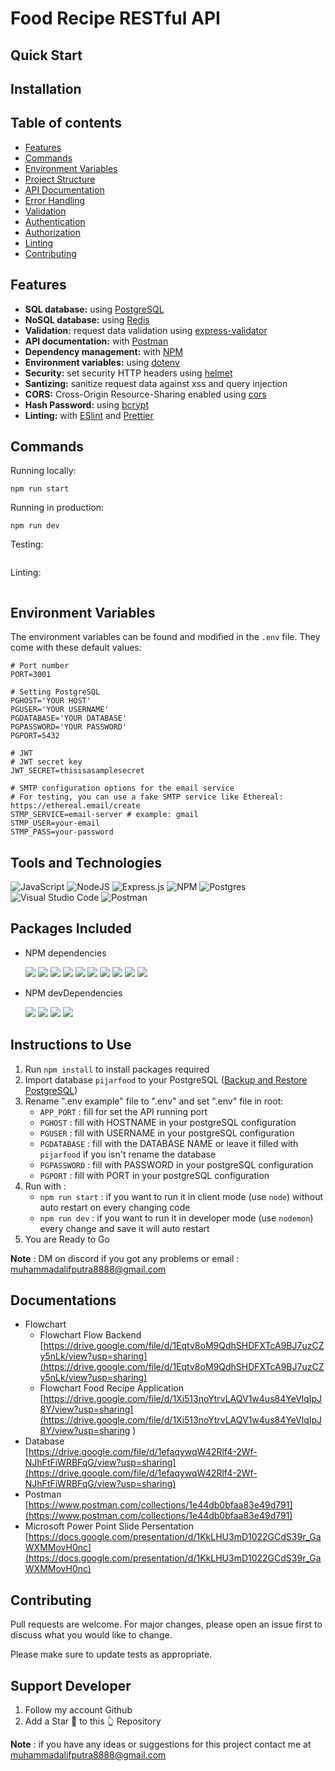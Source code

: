 # Food Recipe RESTful API

## Quick Start

## Installation

## Table of contents
- [Features](#Features)
- [Commands](#Commands)
- [Environment Variables](#Environment-Variables)
- [Project Structure](#)
- [API Documentation](#)
- [Error Handling](#)
- [Validation](#)
- [Authentication](#)
- [Authorization](#)
- [Linting](#)
- [Contributing](#)
    
## Features
- **SQL database:** using [PostgreSQL](https://www.postgresql.org/)
- **NoSQL database:** using [Redis](https://redis.io/)
- **Validation:** request data validation using [express-validator](https://express-validator.github.io/docs/)
- **API documentation:** with [Postman](https://www.postman.com/)
- **Dependency management:** with [NPM](https://www.npmjs.com/)
- **Environment variables:** using [dotenv](https://github.com/motdotla/dotenv)
- **Security:** set security HTTP headers using [helmet](https://helmetjs.github.io/)
- **Santizing:** sanitize request data against xss and query injection
- **CORS:** Cross-Origin Resource-Sharing enabled using [cors](https://github.com/expressjs/cors)
- **Hash Password:** using [bcrypt](https://github.com/kelektiv/node.bcrypt.js)
- **Linting:** with [ESlint](https://eslint.org/) and [Prettier](https://prettier.io/)

## Commands
Running locally:
```
npm run start
```
Running in production:
```
npm run dev
```
Testing:
```
```
Linting:
```
```

## Environment Variables
The environment variables can be found and modified in the ```.env``` file. They come with these default values:
```
# Port number
PORT=3001

# Setting PostgreSQL
PGHOST='YOUR HOST'
PGUSER='YOUR USERNAME'
PGDATABASE='YOUR DATABASE'
PGPASSWORD='YOUR PASSWORD'
PGPORT=5432

# JWT
# JWT secret key
JWT_SECRET=thisisasamplesecret

# SMTP configuration options for the email service
# For testing, you can use a fake SMTP service like Ethereal: https://ethereal.email/create
STMP_SERVICE=email-server # example: gmail
STMP_USER=your-email
STMP_PASS=your-password
```

## Tools and Technologies
![JavaScript](https://img.shields.io/badge/javascript-%23323330.svg?style=for-the-badge&logo=javascript&logoColor=%23F7DF1)
![NodeJS](https://img.shields.io/badge/node.js-6DA55F?style=for-the-badge&logo=node.js&logoColor=white)
![Express.js](https://img.shields.io/badge/express.js-%23404d59.svg?style=for-the-badge&logo=express&logoColor=%2361DAFB)
![NPM](https://img.shields.io/badge/NPM-%23000000.svg?style=for-the-badge&logo=npm&logoColor=white)
![Postgres](https://img.shields.io/badge/postgres-%23316192.svg?style=for-the-badge&logo=postgresql&logoColor=white)
![Visual Studio Code](https://img.shields.io/badge/Visual%20Studio%20Code-0078d7.svg?style=for-the-badge&logo=visual-studio-code&logoColor=white)
![Postman](https://img.shields.io/badge/Postman-FF6C37?style=for-the-badge&logo=postman&logoColor=white)

## Packages Included
- NPM dependencies

    ![](https://img.shields.io/badge/bcrypt-v5.0.1-blue)
    ![](https://img.shields.io/badge/body--parser-v1.19.2-blue)
    ![](https://img.shields.io/badge/cors-v2.8.5-blue)
    ![](https://img.shields.io/badge/dotenv-v16.0.0-blue)
    ![](https://img.shields.io/badge/express-v4.17.3-blue)
    ![](https://img.shields.io/badge/express--validator-v5.3.1-blue)
    ![](https://img.shields.io/badge/helmet-v5.0.2-blue)
    ![](https://img.shields.io/badge/pg-v8.7.3-blue)
    ![](https://img.shields.io/badge/uuid-v8.3.2-blue)
    ![](https://img.shields.io/badge/xss--clean-v0.1.1-blue)
- NPM devDependencies
    
    ![](https://img.shields.io/badge/eslint-v8.11.0-brightgreen)
    ![](https://img.shields.io/badge/eslint--config--airbnb--base-v15.0.0-brightgreen)
    ![](https://img.shields.io/badge/eslint--plugin--import-v2.25.4-brightgreen)
    ![](https://img.shields.io/badge/nodemon-v2.0.15-brightgreen)

## Instructions to Use
1. Run ```npm install``` to install packages required
2. Import database ```pijarfood``` to your PostgreSQL ([Backup and Restore PostgreSQL](https://www.postgresql.org/docs/8.1/backup.html#BACKUP-DUMP-RESTORE))
3. Rename ".env example" file to ".env" and set ".env" file in root:
    - ```APP_PORT``` : fill for set the API running port
    - ```PGHOST``` : fill with HOSTNAME in your postgreSQL configuration
    - ```PGUSER``` : fill with USERNAME in your postgreSQL configuration
    - ```PGDATABASE``` : fill with the DATABASE NAME or leave it filled with ```pijarfood``` if you isn't rename the database
    - ```PGPASSWORD``` : fill with PASSWORD in your postgreSQL configuration
    - ```PGPORT``` : fill with PORT in your postgreSQL configuration
4. Run with :
    - ```npm run start``` : if you want to run it in client mode (use ```node```) without auto restart on every changing code
    - ```npm run dev``` :  if you want to run it in developer mode (use ```nodemon```) every change and save it will auto restart
5. You are Ready to Go

<b>Note</b> : DM on <a>discord</a> if you got any problems or email : <a>muhammadalifputra8888@gmail.com</a>

## Documentations

- Flowchart
    - Flowchart Flow Backend\
        [https://drive.google.com/file/d/1Eqtv8oM9QdhSHDFXTcA9BJ7uzCZy5nLk/view?usp=sharing](https://drive.google.com/file/d/1Eqtv8oM9QdhSHDFXTcA9BJ7uzCZy5nLk/view?usp=sharing)
    - Flowchart Food Recipe Application\
        [https://drive.google.com/file/d/1Xi513noYtrvLAQV1w4us84YeVlqIpJ8Y/view?usp=sharing](https://drive.google.com/file/d/1Xi513noYtrvLAQV1w4us84YeVlqIpJ8Y/view?usp=sharing
)
- Database<br>
    [https://drive.google.com/file/d/1efaqywqW42Rlf4-2Wf-NJhFtFiWRBFqG/view?usp=sharing](https://drive.google.com/file/d/1efaqywqW42Rlf4-2Wf-NJhFtFiWRBFqG/view?usp=sharing)
- Postman<br>
    [https://www.postman.com/collections/1e44db0bfaa83e49d791](https://www.postman.com/collections/1e44db0bfaa83e49d791)
- Microsoft Power Point Slide Persentation<br>
    [https://docs.google.com/presentation/d/1KkLHU3mD1022GCdS39r_GaWXMMovH0nc](https://docs.google.com/presentation/d/1KkLHU3mD1022GCdS39r_GaWXMMovH0nc)

## Contributing
Pull requests are welcome. For major changes, please open an issue first to discuss what you would like to change.

Please make sure to update tests as appropriate.

## Support Developer
1. Follow my account Github
2. Add a Star 🌟 to this 👆 Repository

<b>Note</b> : if you have any ideas or suggestions for this project contact me at muhammadalifputra8888@gmail.com
